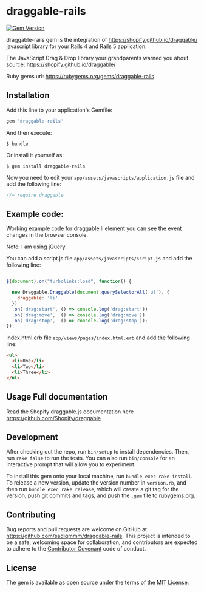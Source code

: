 # draggable-rails
[![Gem Version](https://badge.fury.io/rb/draggable-rails.svg)](http://badge.fury.io/rb/draggable-rails)

draggable-rails gem is the integration of https://shopify.github.io/draggable/ javascript library for your Rails 4 and Rails 5 application.

The JavaScript Drag & Drop library your grandparents warned you about. 
source: https://shopify.github.io/draggable/

Ruby gems url: https://rubygems.org/gems/draggable-rails

## Installation

Add this line to your application's Gemfile:

```ruby
gem 'draggable-rails'
```

And then execute:

    $ bundle

Or install it yourself as:

    $ gem install draggable-rails

Now you need to edit your `app/assets/javascripts/application.js` file and add the following line:

``` javascript
//= require draggable
```

## Example code:

Working example code for draggable li element you can see the event changes in the browser console.

Note: I am using jQuery.

You can add a script.js file `app/assets/javascripts/script.js` and add the following line:

``` javascript

$(document).on("turbolinks:load", function() {	  

  new Draggable.Draggable(document.querySelectorAll('ul'), {
    draggable: 'li'
  })
  .on('drag:start', () => console.log('drag:start'))
  .on('drag:move',  () => console.log('drag:move'))
  .on('drag:stop',  () => console.log('drag:stop'));
});

```

index.html.erb file `app/views/pages/index.html.erb` and add the following line:

``` html
<ul>
  <li>One</li>
  <li>Two</li>
  <li>Three</li>
</ul>
```

## Usage Full documentation 

Read the Shopify draggable.js documentation here https://github.com/Shopify/draggable

## Development

After checking out the repo, run `bin/setup` to install dependencies. Then, run `rake false` to run the tests. You can also run `bin/console` for an interactive prompt that will allow you to experiment.

To install this gem onto your local machine, run `bundle exec rake install`. To release a new version, update the version number in `version.rb`, and then run `bundle exec rake release`, which will create a git tag for the version, push git commits and tags, and push the `.gem` file to [rubygems.org](https://rubygems.org).

## Contributing

Bug reports and pull requests are welcome on GitHub at https://github.com/sadiqmmm/draggable-rails. This project is intended to be a safe, welcoming space for collaboration, and contributors are expected to adhere to the [Contributor Covenant](contributor-covenant.org) code of conduct.


## License

The gem is available as open source under the terms of the [MIT License](http://opensource.org/licenses/MIT).

